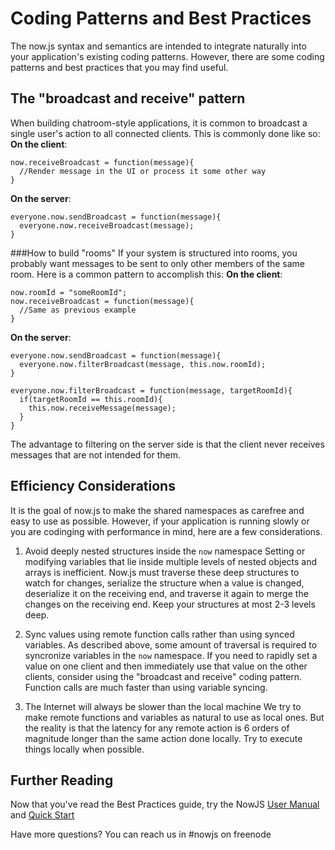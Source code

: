 Coding Patterns and Best Practices
==================================
The now.js syntax and semantics are intended to integrate naturally into your application's existing coding patterns. However, there are some coding patterns and best practices that you may find useful.

The "broadcast and receive" pattern
-----------------------------------
When building chatroom-style applications, it is common to broadcast a single user's action to all connected clients. This is commonly done like so:
**On the client**:

    now.receiveBroadcast = function(message){
      //Render message in the UI or process it some other way
    }

**On the server**:

    everyone.now.sendBroadcast = function(message){
      everyone.now.receiveBroadcast(message);
    }
    
###How to build "rooms"
If your system is structured into rooms, you probably want messages to be sent to only other members of the same room. Here is a common pattern to accomplish this:
**On the client**:

    now.roomId = "someRoomId";
    now.receiveBroadcast = function(message){
      //Same as previous example
    }
**On the server**:

    everyone.now.sendBroadcast = function(message){
      everyone.now.filterBroadcast(message, this.now.roomId);
    }
    
    everyone.now.filterBroadcast = function(message, targetRoomId){
      if(targetRoomId == this.roomId){
        this.now.receiveMessage(message);
      }
    }
    
The advantage to filtering on the server side is that the client never receives messages that are not intended for them.
    
Efficiency Considerations
-------------------------
It is the goal of now.js to make the shared namespaces as carefree and easy to use as possible. However, if your application is running slowly or you are codinging with performance in mind, here are a few considerations.

1. Avoid deeply nested structures inside the `now` namespace
Setting or modifying variables that lie inside multiple levels of nested objects and arrays is inefficient. Now.js must traverse these deep structures to watch for changes, serialize the structure when a value is changed, deserialize it on the receiving end, and traverse it again to merge the changes on the receiving end. Keep your structures at most 2-3 levels deep.

2. Sync values using remote function calls rather than using synced variables.
As described above, some amount of traversal is required to syncronize variables in the `now` namespace. If you need to rapidly set a value on one client and then immediately use that value on the other clients, consider using the "broadcast and receive" coding pattern. Function calls are much faster than using variable syncing.

3. The Internet will always be slower than the local machine
We try to make remote functions and variables as natural to use as local ones. But the reality is that the latency for any remote action is 6 orders of magnitude longer than the same action done locally. Try to execute things locally when possible.

Further Reading
----------------------
Now that you've read the Best Practices guide, try the NowJS [User Manual](http://nowjs.com/doc) and [Quick Start](http://nowjs.com/guide)

Have more questions? You can reach us in #nowjs on freenode